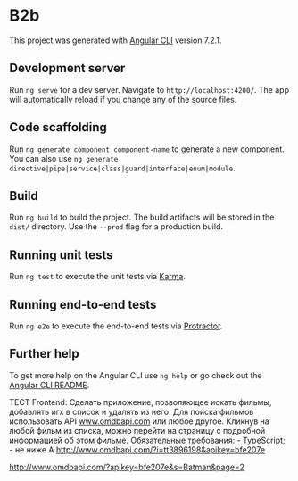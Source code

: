 # B2b

This project was generated with [Angular CLI](https://github.com/angular/angular-cli) version 7.2.1.

## Development server

Run `ng serve` for a dev server. Navigate to `http://localhost:4200/`. The app will automatically reload if you change any of the source files.

## Code scaffolding

Run `ng generate component component-name` to generate a new component. You can also use `ng generate directive|pipe|service|class|guard|interface|enum|module`.

## Build

Run `ng build` to build the project. The build artifacts will be stored in the `dist/` directory. Use the `--prod` flag for a production build.

## Running unit tests

Run `ng test` to execute the unit tests via [Karma](https://karma-runner.github.io).

## Running end-to-end tests

Run `ng e2e` to execute the end-to-end tests via [Protractor](http://www.protractortest.org/).

## Further help

To get more help on the Angular CLI use `ng help` or go check out the [Angular CLI README](https://github.com/angular/angular-cli/blob/master/README.md).

ТЕСТ Frontend: Сделать приложение, позволяющее искать фильмы, добавлять игх в список и удалять из него. Для поиска фильмов использовать API www.omdbapi.com или любое другое. Кликнув на любой фильм из списка, можно перейти на страницу с подробной информацией об этом фильме. Обязательные требования: - TypeScript; - не ниже A
http://www.omdbapi.com/?i=tt3896198&apikey=bfe207e

http://www.omdbapi.com/?apikey=bfe207e&s=Batman&page=2
